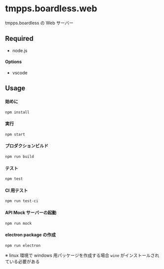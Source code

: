 # tmpps.boardless.web

tmpps.boardless の Web サーバー

## Required

- node.js

#### Options

- vscode

## Usage

#### 始めに

`npm install`

#### 実行

`npm start`

#### プロダクションビルド

`npm run build`

#### テスト

`npm test`

#### CI 用テスト

`npm run test-ci`

#### API Mock サーバーの起動

`npm run mock`

#### electron package の作成

`npm run electron`

※ linux 環境で windows 用パッケージを作成する場合 `wine` がインストールされている必要がある
